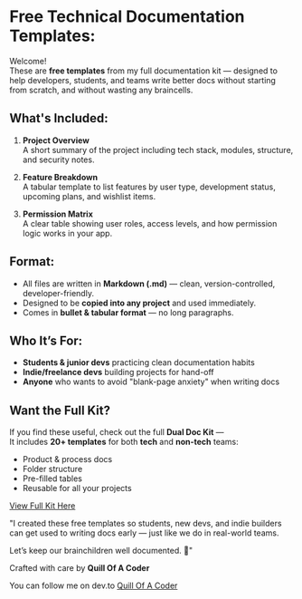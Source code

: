 # Free Technical Documentation Templates:

Welcome!   
These are **free templates** from my full documentation kit — designed to help developers, students, and teams write better docs without starting from scratch, and without wasting any braincells.


## What's Included:

1. **Project Overview**  
   A short summary of the project including tech stack, modules, structure, and security notes.

2. **Feature Breakdown**  
   A tabular template to list features by user type, development status, upcoming plans, and wishlist items.

3. **Permission Matrix**  
   A clear table showing user roles, access levels, and how permission logic works in your app.



## Format:

- All files are written in **Markdown (.md)** — clean, version-controlled, developer-friendly.
- Designed to be **copied into any project** and used immediately.
- Comes in **bullet & tabular format** — no long paragraphs.



## Who It’s For:

- **Students & junior devs** practicing clean documentation habits  
- **Indie/freelance devs** building projects for hand-off  
- **Anyone** who wants to avoid "blank-page anxiety" when writing docs



## Want the Full Kit?

If you find these useful, check out the full **Dual Doc Kit** —  
It includes **20+ templates** for both **tech** and **non-tech** teams:
- Product & process docs
- Folder structure
- Pre-filled tables
- Reusable for all your projects

[View Full Kit Here](https://your-gumroad-link.com)




"I created these free templates so students, new devs, and indie builders can get used to writing docs early — just like we do in real-world teams.

Let’s keep our brainchildren well documented. 💙"


Crafted with care by **Quill Of A Coder**

You can follow me on dev.to
[Quill Of A Coder](https://dev.to/quillofacoder)
